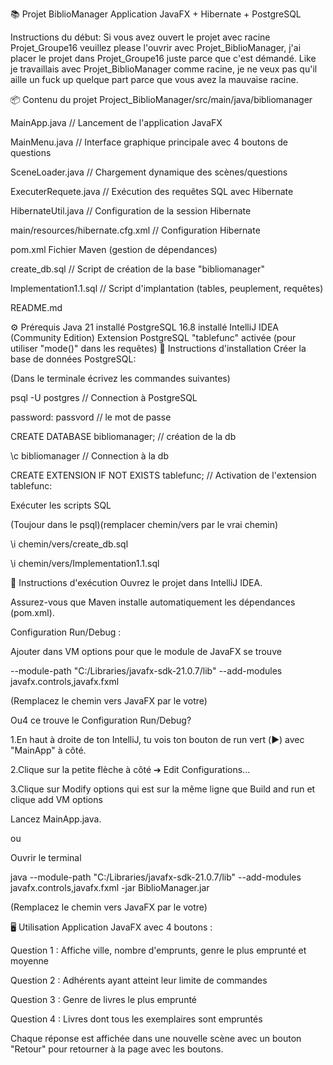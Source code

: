 📚 Projet BiblioManager
Application JavaFX + Hibernate + PostgreSQL

Instructions du début:
Si vous avez ouvert le projet avec racine Projet_Groupe16 veuillez please l'ouvrir avec 
Projet_BiblioManager, j'ai placer le projet dans Projet_Groupe16 juste parce que c'est 
démandé. Like je travaillais avec Projet_BiblioManager comme racine, je ne veux pas
qu'il aille un fuck up quelque part parce que vous avez la mauvaise racine. 

📦 Contenu du projet
Project_BiblioManager/src/main/java/bibliomanager

MainApp.java // Lancement de l'application JavaFX

MainMenu.java // Interface graphique principale avec 4 boutons de questions

SceneLoader.java // Chargement dynamique des scènes/questions

ExecuterRequete.java // Exécution des requêtes SQL avec Hibernate

HibernateUtil.java // Configuration de la session Hibernate

main/resources/hibernate.cfg.xml // Configuration Hibernate

pom.xml Fichier Maven (gestion de dépendances)

create_db.sql // Script de création de la base "bibliomanager"

Implementation1.1.sql // Script d'implantation (tables, peuplement, requêtes)

README.md

⚙️ Prérequis
Java 21 installé
PostgreSQL 16.8 installé
IntelliJ IDEA (Community Edition)
Extension PostgreSQL "tablefunc" activée (pour utiliser "mode()" dans les requêtes)
📜 Instructions d'installation
Créer la base de données PostgreSQL:

(Dans le terminale écrivez les commandes suivantes)

psql -U postgres // Connection à PostgreSQL

password: passvord // le mot de passe

CREATE DATABASE bibliomanager; // création de la db

\c bibliomanager // Connection à la db

CREATE EXTENSION IF NOT EXISTS tablefunc; // Activation de l'extension tablefunc:

Exécuter les scripts SQL

(Toujour dans le psql)(remplacer chemin/vers par le vrai chemin)

\i chemin/vers/create_db.sql

\i chemin/vers/Implementation1.1.sql

🚀 Instructions d'exécution
Ouvrez le projet dans IntelliJ IDEA.

Assurez-vous que Maven installe automatiquement les dépendances (pom.xml).

Configuration Run/Debug :

Ajouter dans VM options pour que le module de JavaFX se trouve

--module-path "C:/Libraries/javafx-sdk-21.0.7/lib" --add-modules javafx.controls,javafx.fxml

(Remplacez le chemin vers JavaFX par le votre)

Ou4 ce trouve le Configuration Run/Debug?

1.En haut à droite de ton IntelliJ, tu vois ton bouton de run vert (▶️) avec "MainApp" à côté.

2.Clique sur la petite flèche à côté ➔ Edit Configurations...

3.Clique sur Modify options qui est sur la même ligne que Build and run et clique add VM options

Lancez MainApp.java.

ou

Ouvrir le terminal

java --module-path "C:/Libraries/javafx-sdk-21.0.7/lib" --add-modules javafx.controls,javafx.fxml -jar BiblioManager.jar

(Remplacez le chemin vers JavaFX par le votre)

🖥️ Utilisation
Application JavaFX avec 4 boutons :

Question 1 : Affiche ville, nombre d'emprunts, genre le plus emprunté et moyenne

Question 2 : Adhérents ayant atteint leur limite de commandes

Question 3 : Genre de livres le plus emprunté

Question 4 : Livres dont tous les exemplaires sont empruntés

Chaque réponse est affichée dans une nouvelle scène avec un bouton "Retour" pour retourner à la page avec les boutons.